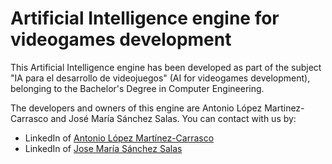 # Artificial Intelligence engine for videogames development

This Artificial Intelligence engine has been developed as part of the subject "IA para el desarrollo de videojuegos" (AI for videogames development), belonging to the Bachelor's Degree in Computer Engineering. 

The developers and owners of this engine are Antonio López Martinez-Carrasco and José María Sánchez Salas. You can contact with us by:

- LinkedIn of [Antonio López Martínez-Carrasco](https://www.linkedin.com/in/antoniolopezmc/?locale=en_US)
- LinkedIn of [Jose María Sánchez Salas](https://www.linkedin.com/in/jmssalas/)

